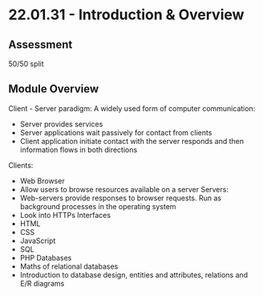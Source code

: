 # 22.01.31 - Introduction & Overview
## Assessment
50/50 split
## Module Overview
Client - Server paradigm: A widely used form of computer communication:
- Server provides services
- Server applications wait passively for contact from clients
- Client application initiate contact with the server responds and then information flows in both directions

Clients:
- Web Browser
- Allow users to browse resources available on a server
Servers:
- Web-servers provide responses to browser requests. Run as background processes in the operating system
- Look into HTTPs
Interfaces
- HTML
- CSS
- JavaScript
- SQL
- PHP
Databases
- Maths of relational databases
- Introduction to database design, entities and attributes, relations and E/R diagrams
